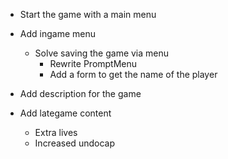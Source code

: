 * Start the game with a main menu

* Add ingame menu
    * Solve saving the game via menu
        * Rewrite PromptMenu
        * Add a form to get the name of the player

* Add description for the game

* Add lategame content
    * Extra lives
    * Increased undocap
